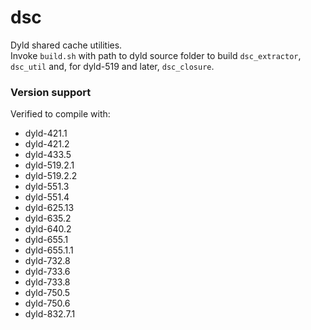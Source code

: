 # dsc

Dyld shared cache utilities.  
Invoke `build.sh` with path to dyld source folder to build `dsc_extractor`, `dsc_util` and, for dyld-519 and later, `dsc_closure`.

### Version support

Verified to compile with:

- dyld-421.1
- dyld-421.2
- dyld-433.5
- dyld-519.2.1
- dyld-519.2.2
- dyld-551.3
- dyld-551.4
- dyld-625.13
- dyld-635.2
- dyld-640.2
- dyld-655.1
- dyld-655.1.1
- dyld-732.8
- dyld-733.6
- dyld-733.8
- dyld-750.5
- dyld-750.6
- dyld-832.7.1
